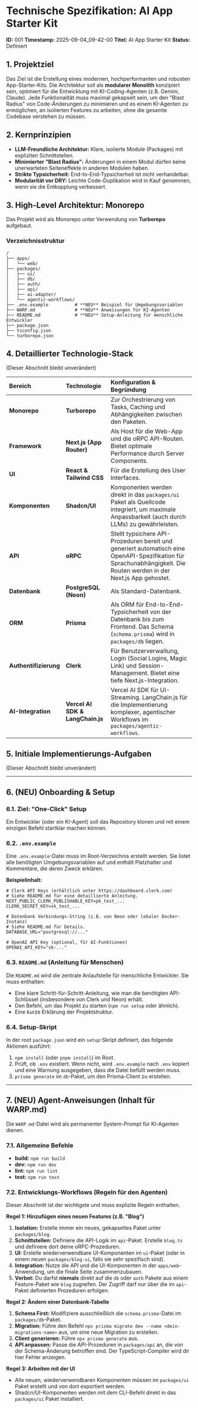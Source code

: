 # Technische Spezifikation: AI App Starter Kit

**ID:** 001
**Timestamp:** 2025-09-04_09-42-00
**Titel:** AI App Starter Kit
**Status:** Definiert

## 1. Projektziel

Das Ziel ist die Erstellung eines modernen, hochperformanten und robusten App-Starter-Kits. Die Architektur soll als **modularer Monolith** konzipiert sein, optimiert für die Entwicklung mit KI-Coding-Agenten (z.B. Gemini, Claude). Jede Funktionalität muss maximal gekapselt sein, um den "Blast Radius" von Code-Änderungen zu minimieren und es einem KI-Agenten zu ermöglichen, an isolierten Features zu arbeiten, ohne die gesamte Codebase verstehen zu müssen.

## 2. Kernprinzipien

- **LLM-Freundliche Architektur:** Klare, isolierte Module (Packages) mit expliziten Schnittstellen.
- **Minimierter "Blast Radius":** Änderungen in einem Modul dürfen keine unerwarteten Seiteneffekte in anderen Modulen haben.
- **Strikte Typsicherheit:** End-to-End-Typsicherheit ist nicht verhandelbar.
- **Modularität vor DRY:** Leichte Code-Duplikation wird in Kauf genommen, wenn sie die Entkopplung verbessert.

## 3. High-Level Architektur: Monorepo

Das Projekt wird als Monorepo unter Verwendung von **Turborepo** aufgebaut.

### Verzeichnisstruktur

```
/
├── apps/
│   └── web/
├── packages/
│   ├── ui/
│   ├── db/
│   ├── auth/
│   ├── api/
│   ├── ai-adapter/
│   └── agentic-workflows/
├── .env.example          # **NEU** Beispiel für Umgebungsvariablen
├── WARP.md               # **NEU** Anweisungen für KI-Agenten
├── README.md             # **NEU** Setup-Anleitung für menschliche Entwickler
├── package.json
├── tsconfig.json
└── turborepo.json
```

## 4. Detaillierter Technologie-Stack
(Dieser Abschnitt bleibt unverändert)

| Bereich | Technologie | Konfiguration & Begründung |
| :--- | :--- | :--- |
| **Monorepo** | **Turborepo** | Zur Orchestrierung von Tasks, Caching und Abhängigkeiten zwischen den Paketen. |
| **Framework**| **Next.js (App Router)** | Als Host für die Web-App und die oRPC API-Routen. Bietet optimale Performance durch Server Components. |
| **UI** | **React & Tailwind CSS**| Für die Erstellung des User Interfaces. |
| **Komponenten**| **Shadcn/UI** | Komponenten werden direkt in das `packages/ui` Paket als Quellcode integriert, um maximale Anpassbarkeit (auch durch LLMs) zu gewährleisten. |
| **API** | **oRPC** | Stellt typsichere API-Prozeduren bereit und generiert automatisch eine OpenAPI-Spezifikation für Sprachunabhängigkeit. Die Routen werden in der Next.js App gehostet. |
| **Datenbank** | **PostgreSQL (Neon)** | Als Standard-Datenbank. |
| **ORM** | **Prisma** | Als ORM für End-to-End-Typsicherheit von der Datenbank bis zum Frontend. Das Schema (`schema.prisma`) wird in `packages/db` liegen. |
| **Authentifizierung**| **Clerk** | Für Benutzerverwaltung, Login (Social Logins, Magic Link) und Session-Management. Bietet eine tiefe Next.js-Integration. |
| **AI-Integration**| **Vercel AI SDK & LangChain.js** | Vercel AI SDK für UI-Streaming. LangChain.js für die Implementierung komplexer, agentischer Workflows im `packages/agentic-workflows`.|

## 5. Initiale Implementierungs-Aufgaben
(Dieser Abschnitt bleibt unverändert)

---

## 6. **(NEU)** Onboarding & Setup

### 6.1. Ziel: "One-Click" Setup

Ein Entwickler (oder ein KI-Agent) soll das Repository klonen und mit einem einzigen Befehl startklar machen können.

### 6.2. `.env.example`

Eine `.env.example`-Datei muss im Root-Verzeichnis erstellt werden. Sie listet alle benötigten Umgebungsvariablen auf und enthält Platzhalter und Kommentare, die deren Zweck erklären.

**Beispielinhalt:**
```
# Clerk API Keys (erhältlich unter https://dashboard.clerk.com)
# Siehe README.md für eine detaillierte Anleitung.
NEXT_PUBLIC_CLERK_PUBLISHABLE_KEY=pk_test_...
CLERK_SECRET_KEY=sk_test_...

# Datenbank Verbindungs-String (z.B. von Neon oder lokaler Docker-Instanz)
# Siehe README.md für Details.
DATABASE_URL="postgresql://..."

# OpenAI API Key (optional, für AI-Funktionen)
OPENAI_API_KEY="sk-..."
```

### 6.3. `README.md` (Anleitung für Menschen)

Die `README.md` wird die zentrale Anlaufstelle für menschliche Entwickler. Sie muss enthalten:
- Eine klare Schritt-für-Schritt-Anleitung, wie man die benötigten API-Schlüssel (insbesondere von Clerk und Neon) erhält.
- Den Befehl, um das Projekt zu starten (`npm run setup` oder ähnlich).
- Eine kurze Erklärung der Projektstruktur.

### 6.4. Setup-Skript

In der root `package.json` wird ein `setup`-Skript definiert, das folgende Aktionen ausführt:
1.  `npm install` (oder `pnpm install`) im Root.
2.  Prüft, ob `.env` existiert. Wenn nicht, wird `.env.example` nach `.env` kopiert und eine Warnung ausgegeben, dass die Datei befüllt werden muss.
3.  `prisma generate` im `db`-Paket, um den Prisma-Client zu erstellen.

---

## 7. **(NEU)** Agent-Anweisungen (Inhalt für WARP.md)

Die `WARP.md`-Datei wird als permanenter System-Prompt für KI-Agenten dienen.

### 7.1. Allgemeine Befehle

- **build:** `npm run build`
- **dev:** `npm run dev`
- **lint:** `npm run lint`
- **test:** `npm run test`

### 7.2. Entwicklungs-Workflows (Regeln für den Agenten)

Dieser Abschnitt ist der wichtigste und muss explizite Regeln enthalten.

**Regel 1: Hinzufügen eines neuen Features (z.B. "Blog")**
1.  **Isolation:** Erstelle immer ein neues, gekapseltes Paket unter `packages/blog`.
2.  **Schnittstellen:** Definiere die API-Logik im `api`-Paket. Erstelle `blog.ts` und definiere dort deine oRPC-Prozeduren.
3.  **UI:** Erstelle wiederverwendbare UI-Komponenten im `ui`-Paket (oder in einem neuen `packages/blog-ui`, falls sie sehr spezifisch sind).
4.  **Integration:** Nutze die API und die UI-Komponenten in der `apps/web`-Anwendung, um die finale Seite zusammenzubauen.
5.  **Verbot:** Du darfst **niemals** direkt auf die `db` oder `auth` Pakete aus einem Feature-Paket wie `blog` zugreifen. Der Zugriff darf nur über die im `api`-Paket definierten Prozeduren erfolgen.

**Regel 2: Ändern einer Datenbank-Tabelle**
1.  **Schema First:** Modifiziere ausschließlich die `schema.prisma`-Datei im `packages/db`-Paket.
2.  **Migration:** Führe den Befehl `npx prisma migrate dev --name <dein-migrations-name>` aus, um eine neue Migration zu erstellen.
3.  **Client generieren:** Führe `npx prisma generate` aus.
4.  **API anpassen:** Passe die API-Prozeduren in `packages/api` an, die von der Schema-Änderung betroffen sind. Der TypeScript-Compiler wird dir hier Fehler anzeigen.

**Regel 3: Arbeiten mit der UI**
- Alle neuen, wiederverwendbaren Komponenten müssen im `packages/ui` Paket erstellt und von dort exportiert werden.
- Shadcn/UI-Komponenten werden mit dem CLI-Befehl direkt in das `packages/ui` Paket installiert.

